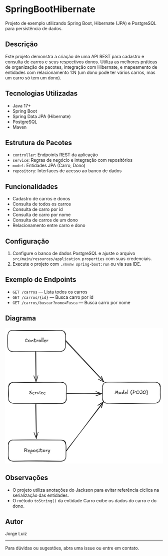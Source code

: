 # SpringBootHibernate

Projeto de exemplo utilizando Spring Boot, Hibernate (JPA) e PostgreSQL para persistência de dados.

## Descrição
Este projeto demonstra a criação de uma API REST para cadastro e consulta de carros e seus respectivos donos. Utiliza as melhores práticas de organização de pacotes, integração com Hibernate, e mapeamento de entidades com relacionamento 1:N (um dono pode ter vários carros, mas um carro só tem um dono).

## Tecnologias Utilizadas
- Java 17+
- Spring Boot
- Spring Data JPA (Hibernate)
- PostgreSQL
- Maven

## Estrutura de Pacotes
- `controller`: Endpoints REST da aplicação
- `service`: Regras de negócio e integração com repositórios
- `model`: Entidades JPA (Carro, Dono)
- `repository`: Interfaces de acesso ao banco de dados

## Funcionalidades
- Cadastro de carros e donos
- Consulta de todos os carros
- Consulta de carro por id
- Consulta de carro por nome
- Consulta de carros de um dono
- Relacionamento entre carro e dono

## Configuração
1. Configure o banco de dados PostgreSQL e ajuste o arquivo `src/main/resources/application.properties` com suas credenciais.
2. Execute o projeto com `./mvnw spring-boot:run` ou via sua IDE.

## Exemplo de Endpoints
- `GET /carros` — Lista todos os carros
- `GET /carros/{id}` — Busca carro por id
- `GET /carros/buscar?nome=Fusca` — Busca carro por nome

## Diagrama

![Diagrama do Modelo](docs/spring_hibernate.png)

## Observações
- O projeto utiliza anotações do Jackson para evitar referência cíclica na serialização das entidades.
- O método `toString()` da entidade Carro exibe os dados do carro e do dono.

## Autor
Jorge Luiz

---

Para dúvidas ou sugestões, abra uma issue ou entre em contato.

